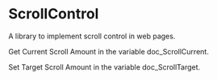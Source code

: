 # ScrollControl
A library to implement scroll control in web pages.



Get Current Scroll Amount in the variable doc_ScrollCurrent.

Set Target Scroll Amount in the variable doc_ScrollTarget.
